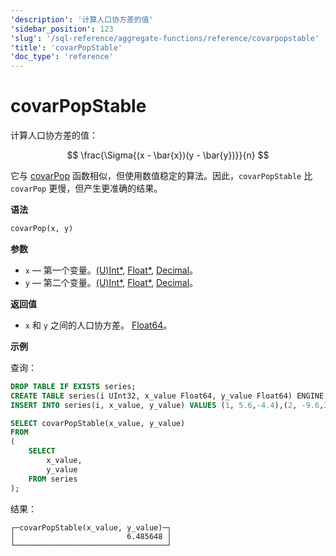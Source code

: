 ```yaml
---
'description': '计算人口协方差的值'
'sidebar_position': 123
'slug': '/sql-reference/aggregate-functions/reference/covarpopstable'
'title': 'covarPopStable'
'doc_type': 'reference'
---
```



# covarPopStable

计算人口协方差的值：

$$
\frac{\Sigma{(x - \bar{x})(y - \bar{y})}}{n}
$$

它与 [covarPop](../reference/covarpop.md) 函数相似，但使用数值稳定的算法。因此，`covarPopStable` 比 `covarPop` 更慢，但产生更准确的结果。

**语法**

```sql
covarPop(x, y)
```

**参数**

- `x` — 第一个变量。[(U)Int*](../../data-types/int-uint.md), [Float*](../../data-types/float.md), [Decimal](../../data-types/decimal.md)。
- `y` — 第二个变量。[(U)Int*](../../data-types/int-uint.md), [Float*](../../data-types/float.md), [Decimal](../../data-types/decimal.md)。

**返回值**

- `x` 和 `y` 之间的人口协方差。 [Float64](../../data-types/float.md)。

**示例**

查询：

```sql
DROP TABLE IF EXISTS series;
CREATE TABLE series(i UInt32, x_value Float64, y_value Float64) ENGINE = Memory;
INSERT INTO series(i, x_value, y_value) VALUES (1, 5.6,-4.4),(2, -9.6,3),(3, -1.3,-4),(4, 5.3,9.7),(5, 4.4,0.037),(6, -8.6,-7.8),(7, 5.1,9.3),(8, 7.9,-3.6),(9, -8.2,0.62),(10, -3,7.3);
```

```sql
SELECT covarPopStable(x_value, y_value)
FROM
(
    SELECT
        x_value,
        y_value
    FROM series
);
```

结果：

```reference
┌─covarPopStable(x_value, y_value)─┐
│                         6.485648 │
└──────────────────────────────────┘
```
